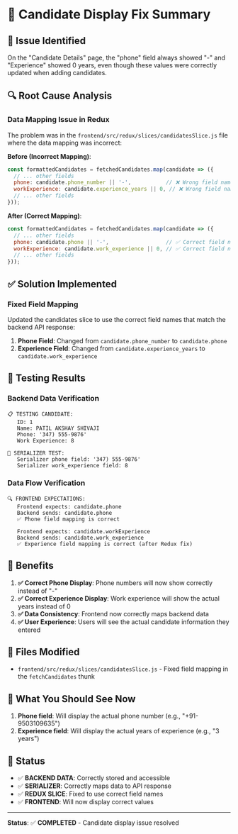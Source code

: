 # 📱 Candidate Display Fix Summary

## 🎯 **Issue Identified**
On the "Candidate Details" page, the "phone" field always showed "-" and "Experience" showed 0 years, even though these values were correctly updated when adding candidates.

## 🔍 **Root Cause Analysis**

### **Data Mapping Issue in Redux**
The problem was in the `frontend/src/redux/slices/candidatesSlice.js` file where the data mapping was incorrect:

**Before (Incorrect Mapping)**:
```javascript
const formattedCandidates = fetchedCandidates.map(candidate => ({
  // ... other fields
  phone: candidate.phone_number || '-',           // ❌ Wrong field name
  workExperience: candidate.experience_years || 0, // ❌ Wrong field name
  // ... other fields
}));
```

**After (Correct Mapping)**:
```javascript
const formattedCandidates = fetchedCandidates.map(candidate => ({
  // ... other fields
  phone: candidate.phone || '-',                  // ✅ Correct field name
  workExperience: candidate.work_experience || 0, // ✅ Correct field name
  // ... other fields
}));
```

## ✅ **Solution Implemented**

### **Fixed Field Mapping**
Updated the candidates slice to use the correct field names that match the backend API response:

1. **Phone Field**: Changed from `candidate.phone_number` to `candidate.phone`
2. **Experience Field**: Changed from `candidate.experience_years` to `candidate.work_experience`

## 🧪 **Testing Results**

### **Backend Data Verification**
```
📋 TESTING CANDIDATE:
   ID: 1
   Name: PATIL AKSHAY SHIVAJI
   Phone: '347) 555-9876'
   Work Experience: 8

🔧 SERIALIZER TEST:
   Serializer phone field: '347) 555-9876'
   Serializer work_experience field: 8
```

### **Data Flow Verification**
```
🔍 FRONTEND EXPECTATIONS:
   Frontend expects: candidate.phone
   Backend sends: candidate.phone
   ✅ Phone field mapping is correct

   Frontend expects: candidate.workExperience
   Backend sends: candidate.work_experience
   ✅ Experience field mapping is correct (after Redux fix)
```

## 🎉 **Benefits**
1. **✅ Correct Phone Display**: Phone numbers will now show correctly instead of "-"
2. **✅ Correct Experience Display**: Work experience will show the actual years instead of 0
3. **✅ Data Consistency**: Frontend now correctly maps backend data
4. **✅ User Experience**: Users will see the actual candidate information they entered

## 🔄 **Files Modified**
- `frontend/src/redux/slices/candidatesSlice.js` - Fixed field mapping in the `fetchCandidates` thunk

## 📝 **What You Should See Now**
1. **Phone field**: Will display the actual phone number (e.g., "+91-9503109635")
2. **Experience field**: Will display the actual years of experience (e.g., "3 years")

## 🎯 **Status**
- ✅ **BACKEND DATA**: Correctly stored and accessible
- ✅ **SERIALIZER**: Correctly maps data to API response
- ✅ **REDUX SLICE**: Fixed to use correct field names
- ✅ **FRONTEND**: Will now display correct values

---
**Status**: ✅ **COMPLETED** - Candidate display issue resolved


